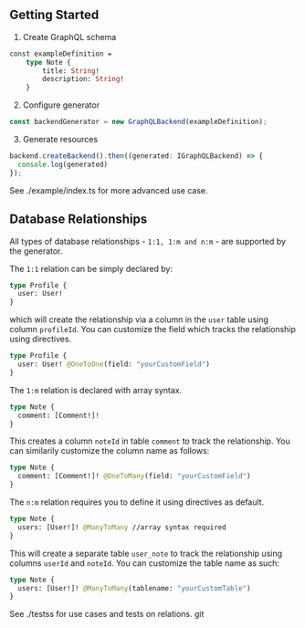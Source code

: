 ## Getting Started

1) Create GraphQL schema
```graphql
const exampleDefinition = 
    type Note {
        title: String!
        description: String!
    }
```

2) Configure generator

```typescript
const backendGenerator = new GraphQLBackend(exampleDefinition);
```

3) Generate resources

```typescript
backend.createBackend().then((generated: IGraphQLBackend) => {
  console.log(generated)
});
```

See ./example/index.ts for more advanced use case.

## Database Relationships

All types of database relationships - `1:1, 1:m and n:m` - are supported by the generator.

The `1:1` relation can be simply declared by:
```graphql
type Profile {
  user: User!
}
```
which will create the relationship via a column in the `user` table using column `profileId`. You can customize the field which tracks the relationship using directives.
```graphql
type Profile {
  user: User! @OneToOne(field: "yourCustomField")
}
```

The `1:m` relation is declared with array syntax.
```graphql
type Note {
  comment: [Comment!]!
}
```
This creates a column `noteId` in table `comment` to track the relationship. You can similarily customize the column name as follows:
```graphql
type Note {
  comment: [Comment!]! @OneToMany(field: "yourCustomField")
}
```

The `n:m` relation requires you to define it using directives as default.
```graphql
type Note {
  users: [User!]! @ManyToMany //array syntax required  
}
```
This will create a separate table `user_note` to track the relationship using columns `userId` and `noteId`. You can customize the table name as such:
```graphql
type Note {
  users: [User!]! @ManyToMany(tablename: "yourCustomTable")  
}
```
See ./testss for use cases and tests on relations.
git